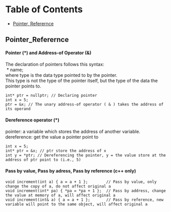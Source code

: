 Table of Contents
=================
  * [Pointer, Referernce](#Pointer_Referernce)

## Pointer_Referernce
#### Pointer (\*) and Address-of Operator (&)
The declaration of pointers follows this syntax: <br/>
&nbsp;\* name; <br/>
where type is the data type pointed to by the pointer. <br/>
This type is not the type of the pointer itself, but the type of the data the pointer points to.
```
int* ptr = nullptr; // Declaring pointer
int x = 5;
ptr = &x; // The unary address-of operator ( & ) takes the address of its operand
```

#### Dereference operator (\*)
pointer: a variable which stores the address of another variable.
dereference:  get the value a pointer point to 
```
int x = 5;
int* ptr = &x; // ptr store the address of x
int y = *ptr; // Dereferencing the pointer, y = the value store at the address of ptr point to (i.e., 5)
```

#### Pass by value, Pass by adress, Pass by reference (c++ only)
```
void increment(int a) { a = a + 1 }; 		// Pass by value, only change the copy of a, do not affect original a
void increment(int* pa) { *pa = *pa + 1 };  // Pass by address, change the value at memory of a, will affect original a
void increment(int& a) { a = a + 1 }; 		// Pass by reference, new variable will point to the same object, will affect original a
```

